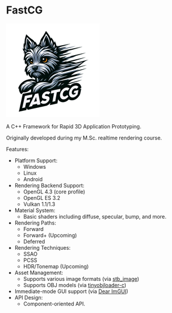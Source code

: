# FastCG

<img src="https://github.com/pboechat/FastCG/blob/master/resources/logo.png" alt="FastCG" height="256px"></img>

A C++ Framework for Rapid 3D Application Prototyping.

Originally developed during my M.Sc. realtime rendering course.

Features:

- Platform Support:
    - Windows
    - Linux
    - Android
- Rendering Backend Support:
    - OpenGL 4.3 (core profile)
    - OpenGL ES 3.2
    - Vulkan 1.1/1.3
- Material System:
    - Basic shaders including diffuse, specular, bump, and more.
- Rendering Paths:
    - Forward
    - Forward+ (Upcoming)
    - Deferred
- Rendering Techniques:
    - SSAO
    - PCSS
    - HDR/Tonemap (Upcoming)
- Asset Management:
    - Supports various image formats (via [stb_image](https://github.com/nothings/stb/blob/master/stb_image.h))
    - Supports OBJ models (via [tinyobjloader-c](https://github.com/syoyo/tinyobjloader-c))
- Immediate-mode GUI support (via [Dear ImGUI](https://github.com/ocornut/imgui))
- API Design:
    - Component-oriented API.
